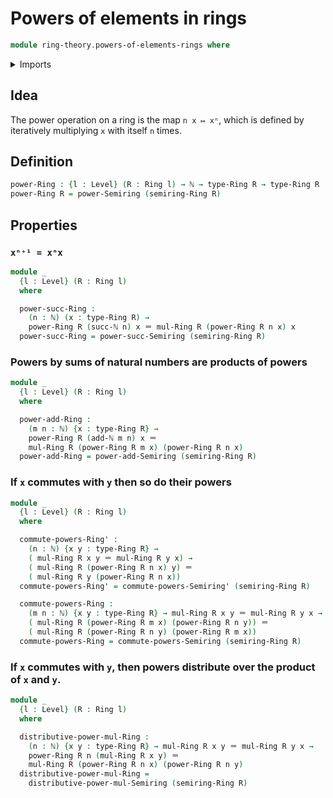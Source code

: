 # Powers of elements in rings

```agda
module ring-theory.powers-of-elements-rings where
```

<details><summary>Imports</summary>

```agda
open import elementary-number-theory.addition-natural-numbers
open import elementary-number-theory.natural-numbers

open import foundation.identity-types
open import foundation.universe-levels

open import ring-theory.powers-of-elements-semirings
open import ring-theory.rings
```

</details>

## Idea

The power operation on a ring is the map `n x ↦ xⁿ`, which is defined by
iteratively multiplying `x` with itself `n` times.

## Definition

```agda
power-Ring : {l : Level} (R : Ring l) → ℕ → type-Ring R → type-Ring R
power-Ring R = power-Semiring (semiring-Ring R)
```

## Properties

### `xⁿ⁺¹ = xⁿx`

```agda
module _
  {l : Level} (R : Ring l)
  where

  power-succ-Ring :
    (n : ℕ) (x : type-Ring R) →
    power-Ring R (succ-ℕ n) x ＝ mul-Ring R (power-Ring R n x) x
  power-succ-Ring = power-succ-Semiring (semiring-Ring R)
```

### Powers by sums of natural numbers are products of powers

```agda
module _
  {l : Level} (R : Ring l)
  where

  power-add-Ring :
    (m n : ℕ) {x : type-Ring R} →
    power-Ring R (add-ℕ m n) x ＝
    mul-Ring R (power-Ring R m x) (power-Ring R n x)
  power-add-Ring = power-add-Semiring (semiring-Ring R)
```

### If `x` commutes with `y` then so do their powers

```agda
module _
  {l : Level} (R : Ring l)
  where

  commute-powers-Ring' :
    (n : ℕ) {x y : type-Ring R} →
    ( mul-Ring R x y ＝ mul-Ring R y x) →
    ( mul-Ring R (power-Ring R n x) y) ＝
    ( mul-Ring R y (power-Ring R n x))
  commute-powers-Ring' = commute-powers-Semiring' (semiring-Ring R)

  commute-powers-Ring :
    (m n : ℕ) {x y : type-Ring R} → mul-Ring R x y ＝ mul-Ring R y x →
    ( mul-Ring R (power-Ring R m x) (power-Ring R n y)) ＝
    ( mul-Ring R (power-Ring R n y) (power-Ring R m x))
  commute-powers-Ring = commute-powers-Semiring (semiring-Ring R)
```

### If `x` commutes with `y`, then powers distribute over the product of `x` and `y`.

```agda
module _
  {l : Level} (R : Ring l)
  where

  distributive-power-mul-Ring :
    (n : ℕ) {x y : type-Ring R} → mul-Ring R x y ＝ mul-Ring R y x →
    power-Ring R n (mul-Ring R x y) ＝
    mul-Ring R (power-Ring R n x) (power-Ring R n y)
  distributive-power-mul-Ring =
    distributive-power-mul-Semiring (semiring-Ring R)
```
